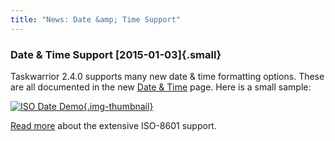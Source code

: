 ```yaml
---
title: "News: Date &amp; Time Support"
---
```


### Date & Time Support [2015-01-03]{.small}

Taskwarrior 2.4.0 supports many new date & time formatting options. These are
all documented in the new [Date & Time](/docs/dates.html) page. Here is a small
sample:

[![ISO Date
Demo](/news/images/iso_date.png){.img-thumbnail}](/news/images/iso_date.png)

[Read more](/docs/dates.html) about the extensive ISO-8601 support.
